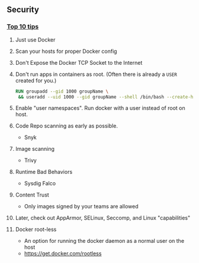 ## Security

### [Top 10 tips](https://github.com/BretFisher/ama/issues/17)

1. Just use Docker

2. Scan your hosts for proper Docker config

3. Don't Expose the Docker TCP Socket to the Internet

4. Don't run apps in containers as root. (Often there is already a `USER` created for you.)

   ``` dockerfile
   RUN groupadd --gid 1000 groupName \
   	&& useradd --uid 1000 --gid groupName --shell /bin/bash --create-home groupName
   ```

5. Enable "user namespaces". Run docker with a user instead of root on host.

6. Code Repo scanning as early as possible.

   - Snyk

7. Image scanning

   - Trivy
   
8. Runtime Bad Behaviors

   - Sysdig Falco

9. Content Trust

   - Only images signed by your teams are allowed

10. Later, check out AppArmor, SELinux, Seccomp, and Linux "capabilities"

11. Docker root-less

    - An option for running the docker daemon as a normal user on the host
    - https://get.docker.com/rootless
